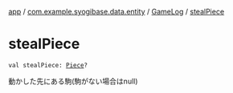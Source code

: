 [app](../../index.md) / [com.example.syogibase.data.entity](../index.md) / [GameLog](index.md) / [stealPiece](./steal-piece.md)

# stealPiece

`val stealPiece: `[`Piece`](../-piece/index.md)`?`

動かした先にある駒(駒がない場合はnull)

